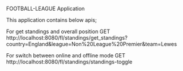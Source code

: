 FOOTBALL-LEAGUE Application

This application contains below apis;

For get standings and overall position
GET http://localhost:8080/fl/standings/get_standings?country=England&league=Non%20League%20Premier&team=Lewes


For switch between online and offline mode
GET http://localhost:8080/fl/standings/standings-toggle

